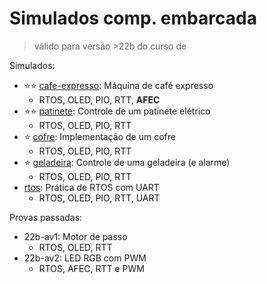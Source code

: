 # Simulados comp. embarcada

> válido para versão >22b do curso de

Simulados:

- ⭐⭐ [cafe-expresso](cafe-expresso): Máquina de café expresso
    - RTOS, OLED, PIO, RTT, **AFEC**
- ⭐⭐ [patinete](patinete): Controle de um patinete elétrico
    - RTOS, OLED, PIO, RTT
- ⭐ [cofre](cofre): Implementação de um cofre
    - RTOS, OLED, PIO, RTT 
- ⭐ [geladeira](geladeira): Controle de uma geladeira (e alarme)
    - RTOS, OLED, PIO, RTT
- [rtos](rtos): Prática de RTOS com UART
    - RTOS, OLED, PIO, RTT, UART

Provas passadas:

- 22b-av1: Motor de passo
    - RTOS, OLED, RTT
- 22b-av2: LED RGB com PWM
    - RTOS, AFEC, RTT e PWM
